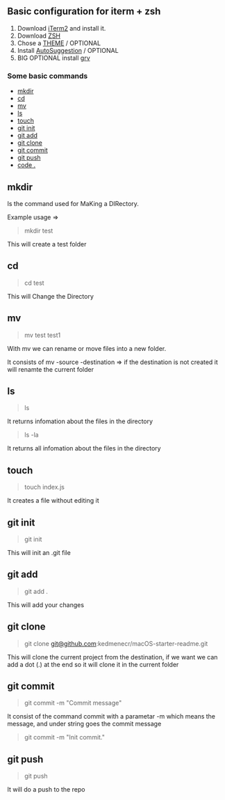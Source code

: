 ## Basic configuration for iterm + zsh

1. Download [iTerm2](https://www.iterm2.com/downloads.html) and install it.
2. Download [ZSH](https://ohmyz.sh/)
3. Chose a [THEME](https://github.com/robbyrussell/oh-my-zsh/wiki/themes) / OPTIONAL
4. Install [AutoSuggestion](https://github.com/zsh-users/zsh-autosuggestions) / OPTIONAL
5. BIG OPTIONAL install [grv](https://github.com/rgburke/grv)



### Some basic commands

 - [mkdir](#mkdir)
 - [cd](#cd)
 - [mv](#mv)
 - [ls](#ls)
 - [touch](#touch)
 - [git init](#git-init)
 - [git add](#git-add)
 - [git clone](#git-clone)
 - [git commit](#git-commit)
 - [git push](#git-push)
 - [code .](#code)


## mkdir

Is the command used for MaKing a DIRectory.

Example usage =>

> mkdir test

This will create a test folder

## cd
> cd test

This will Change the Directory

## mv
> mv test test1

With mv we can rename or move files into a new folder.

It consists of mv -source -destination  => if the destination is not created it will renamte the current folder

## ls

> ls

It returns infomation about the files in the directory

> ls -la

It returns all infomation about the files in the directory


## touch

> touch index.js

It creates a file without editing it

## git init

> git init

This will init an .git file

## git add

> git add .

This will add your changes

## git clone

> git clone git@github.com:kedmenecr/macOS-starter-readme.git

This will clone the current project from the destination, if we want we can add a dot (.) at the end so it will clone it in the current folder

## git commit

> git commit -m "Commit message"

It consist of the command commit with a parametar -m which means the message, and under string goes the commit message

> git commit -m "Init commit."

## git push

> git push

It will do a push to the repo


